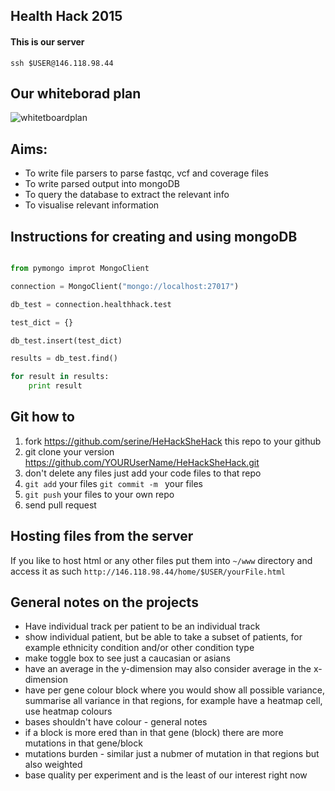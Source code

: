 ## Health Hack 2015 

#### This is our server

`ssh $USER@146.118.98.44`

## Our whiteborad plan

![whitetboardplan](supplementary/whiteBoardPlan.png)

## Aims:

- To write file parsers to parse fastqc, vcf and coverage files
- To write parsed output into mongoDB
- To query the database to extract the relevant info
- To visualise relevant information

## Instructions for creating and using mongoDB

```Python

from pymongo improt MongoClient

connection = MongoClient("mongo://localhost:27017")

db_test = connection.healthhack.test

test_dict = {}

db_test.insert(test_dict)

results = db_test.find()

for result in results:
    print result
```
## Git how to

1. fork https://github.com/serine/HeHackSheHack this repo to your github
2. git clone your version https://github.com/YOURUserName/HeHackSheHack.git
3. don't delete any files just add your code files to that repo
4. `git add` your files `git commit -m ` your files
5. `git push` your files to your own repo
6. send pull request

## Hosting files from the server

If you like to host html or any other files put them into `~/www` directory
and access it as such `http://146.118.98.44/home/$USER/yourFile.html`

## General notes on the projects

- Have individual track per patient to be an individual track
- show individual patient, but be able to take a subset of patients, for example ethnicity condition
and/or other condition type
- make toggle box to see just a caucasian or asians
- have an average in the y-dimension may also consider average in the x-dimension
- have per gene colour block where you would show all possible variance, summarise all variance in that regions, for example have a heatmap cell, use heatmap colours
- bases shouldn't have colour - general notes
- if a block is more ered than in that gene (block) there are more mutations in that gene/block
- mutations burden - similar just a nubmer of mutation in that regions but also weighted 
- base quality per experiment and is the least of our interest right now
